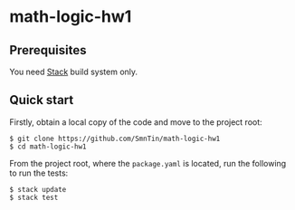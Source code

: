 # math-logic-hw1

## Prerequisites

You need [Stack](https://docs.haskellstack.org/en/stable/README/) build system only.

## Quick start

Firstly, obtain a local copy of the code and move to the project root:
```console
$ git clone https://github.com/SmnTin/math-logic-hw1
$ cd math-logic-hw1
```

From the project root, where the `package.yaml` is located, run the following to run the tests:
```console
$ stack update
$ stack test
```